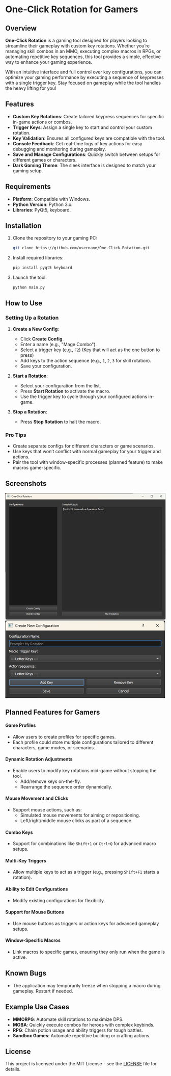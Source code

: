 # One-Click Rotation for Gamers

## Overview

**One-Click Rotation** is a gaming tool designed for players looking to streamline their gameplay with custom key rotations. Whether you’re managing skill combos in an MMO, executing complex macros in RPGs, or automating repetitive key sequences, this tool provides a simple, effective way to enhance your gaming experience.

With an intuitive interface and full control over key configurations, you can optimize your gaming performance by executing a sequence of keypresses with a single trigger key. Stay focused on gameplay while the tool handles the heavy lifting for you!

## Features

- **Custom Key Rotations**: Create tailored keypress sequences for specific in-game actions or combos.
- **Trigger Keys**: Assign a single key to start and control your custom rotation.
- **Key Validation**: Ensures all configured keys are compatible with the tool.
- **Console Feedback**: Get real-time logs of key actions for easy debugging and monitoring during gameplay.
- **Save and Manage Configurations**: Quickly switch between setups for different games or characters.
- **Dark Gaming Theme**: The sleek interface is designed to match your gaming setup.

## Requirements

- **Platform**: Compatible with Windows.
- **Python Version**: Python 3.x.
- **Libraries**: PyQt5, keyboard.

## Installation

1. Clone the repository to your gaming PC:

   ```bash
   git clone https://github.com/username/One-Click-Rotation.git
   ```

2. Install required libraries:

   ```bash
   pip install pyqt5 keyboard
   ```

3. Launch the tool:

   ```bash
   python main.py
   ```

## How to Use

### Setting Up a Rotation

1. **Create a New Config**:
   - Click **Create Config**.
   - Enter a name (e.g., "Mage Combo").
   - Select a trigger key (e.g., `F2`) (Key that will act as the one button to press)
   - Add keys to the action sequence (e.g., `1`, `2`, `3` for skill rotation).
   - Save your configuration.

2. **Start a Rotation**:
   - Select your configuration from the list.
   - Press **Start Rotation** to activate the macro.
   - Use the trigger key to cycle through your configured actions in-game.

3. **Stop a Rotation**:
   - Press **Stop Rotation** to halt the macro.

### Pro Tips

- Create separate configs for different characters or game scenarios.
- Use keys that won’t conflict with normal gameplay for your trigger and actions.
- Pair the tool with window-specific processes (planned feature) to make macros game-specific.

## Screenshots

![Main Window](./assets/main_window.png)
![Create Config Window](./assets/create_config_window.png)

## Planned Features for Gamers

#### Game Profiles
- Allow users to create profiles for specific games.
- Each profile could store multiple configurations tailored to different characters, game modes, or scenarios.

#### Dynamic Rotation Adjustments
- Enable users to modify key rotations mid-game without stopping the tool.
  - Add/remove keys on-the-fly.
  - Rearrange the sequence order dynamically.

#### Mouse Movement and Clicks
- Support mouse actions, such as:
  - Simulated mouse movements for aiming or repositioning.
  - Left/right/middle mouse clicks as part of a sequence.

#### Combo Keys
- Support for combinations like `Shift+1` or `Ctrl+Q` for advanced macro setups.

#### Multi-Key Triggers
- Allow multiple keys to act as a trigger (e.g., pressing `Shift+F1` starts a rotation).

#### Ability to Edit Configurations
- Modify existing configurations for flexibility.

#### Support for Mouse Buttons
- Use mouse buttons as triggers or action keys for advanced gameplay setups.

#### Window-Specific Macros
- Link macros to specific games, ensuring they only run when the game is active.

## Known Bugs

- The application may temporarily freeze when stopping a macro during gameplay. Restart if needed.

## Example Use Cases

- **MMORPG**: Automate skill rotations to maximize DPS.
- **MOBA**: Quickly execute combos for heroes with complex keybinds.
- **RPG**: Chain potion usage and ability triggers for tough battles.
- **Sandbox Games**: Automate repetitive building or crafting actions.

## License

This project is licensed under the MIT License - see the [LICENSE](LICENSE) file for details.
